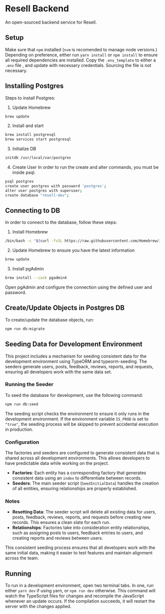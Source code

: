 # Resell Backend

An open-sourced backend service for Resell.

## Setup

Make sure that `npm` installed (`nvm` is recomended to manage node versions.)  
Depending on preference, either run `yarn install` or `npm install` to ensure
all required dependencies are installed. Copy the `.env_template` to either a
`.env` file , and update with necessary credentials. Sourcing the file is not
necessary.

## Installing Postgres

Steps to install Postgres:

1. Update Homebrew 
```bash
brew update
```
2. Install and start
```bash
brew install postgresql
brew services start postgresql
```
3. Initialize DB
```bash
initdb /usr/local/var/postgres
```
4. Create User
In order to run the create and alter commands, you must be inside psql.
```bash
psql postgres
create user postgres with password 'postgres';
alter user postgres with superuser;
create database "resell-dev";
```

## Connecting to DB

In order to connect to the database, follow these steps:
1. Install Homebrew
```bash
/bin/bash -c "$(curl -fsSL https://raw.githubusercontent.com/Homebrew/install/HEAD/install.sh)"
```

2. Update Homebrew to ensure you have the latest information
```bash
brew update
```
3. Install pgAdmin
```bash
brew install --cask pgadmin4
```

Open pgAdmin and configure the connection using the defined user and password.


## Create/Update Objects in Postgres DB

To create/update the database objects, run:
```bash
npm run db:migrate
```

## Seeding Data for Development Environment

This project includes a mechanism for seeding consistent data for the development environment using TypeORM and typeorm-seeding. The seeders generate users, posts, feedback, reviews, reports, and requests, ensuring all developers work with the same data set.


### Running the Seeder

To seed the database for development, use the following command:

```bash
npm run db:seed
```

The seeding script checks the environment to ensure it only runs in the development environment. If the environment variable `IS_PROD` is set to `"true"`, the seeding process will be skipped to prevent accidental execution in production.

### Configuration

The factories and seeders are configured to generate consistent data that is shared across all development environments. This allows developers to have predictable data while working on the project.

- **Factories**: Each entity has a corresponding factory that generates consistent data using an `index` to differentiate between records.
- **Seeders**: The main seeder script (`SeedInitialData`) handles the creation of all entities, ensuring relationships are properly established.

### Notes

- **Resetting Data**: The seeder script will delete all existing data for users, posts, feedback, reviews, reports, and requests before creating new records. This ensures a clean slate for each run.
- **Relationships**: Factories take into consideration entity relationships, such as assigning posts to users, feedback entries to users, and creating reports and reviews between users.

This consistent seeding process ensures that all developers work with the same initial data, making it easier to test features and maintain alignment across the team.

## Running

To run in a development environment, open two terminal tabs. In one, run either
`yarn dev` if using yarn, or `npm run dev` otherwise. This command will
watch the TypeScript files for changes and recompile the JavaScript whenever an
update occurs. If the compilation succeeds, it will restart the server with the
changes applied.